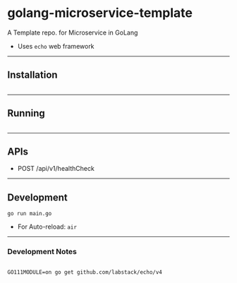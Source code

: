 # golang-microservice-template

A Template repo. for Microservice in GoLang
- Uses `echo` web framework

---

## Installation

```shell
```

---

## Running

```shell
```

---

## APIs

- POST /api/v1/healthCheck

---

## Development

`go run main.go`
- For Auto-reload: `air`

---

### Development Notes

```shell

GO111MODULE=on go get github.com/labstack/echo/v4


```
